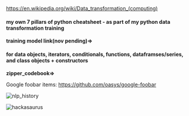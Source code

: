 https://en.wikipedia.org/wiki/Data_transformation_(computing)  
#### my own 7 pillars of python cheatsheet - as part of my python data transformation training  
**training model link(nov pending)=>**

#### for data objects, iterators, conditionals, functions, dataframses/series, and class objects + constructors  
**zipper_codebook=>**

Google foobar items:
https://github.com/oasys/google-foobar


![nlp_history](https://user-images.githubusercontent.com/59778456/198143553-66ba1451-6259-40cf-ae24-4696658123b5.JPG)

![hackasaurus](https://user-images.githubusercontent.com/59778456/198143569-aa91db57-cb0e-4282-b161-689ed472ce42.JPG)
